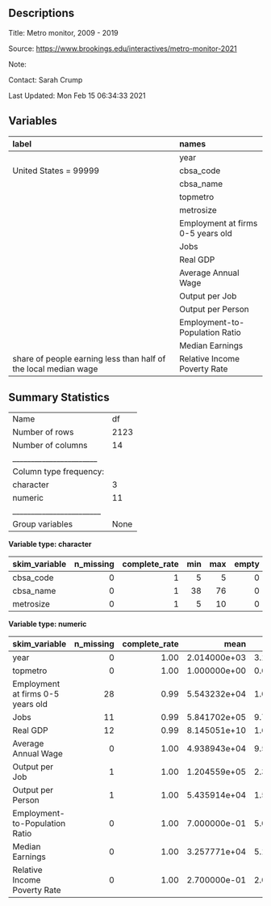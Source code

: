 Descriptions
------------

Title: Metro monitor, 2009 - 2019

Source:
<a href="https://www.brookings.edu/interactives/metro-monitor-2021" class="uri">https://www.brookings.edu/interactives/metro-monitor-2021</a>

Note:

Contact: Sarah Crump

Last Updated: Mon Feb 15 06:34:33 2021

Variables
---------

<table>
<colgroup>
<col style="width: 65%" />
<col style="width: 34%" />
</colgroup>
<thead>
<tr class="header">
<th style="text-align: left;">label</th>
<th style="text-align: left;">names</th>
</tr>
</thead>
<tbody>
<tr class="odd">
<td style="text-align: left;"></td>
<td style="text-align: left;">year</td>
</tr>
<tr class="even">
<td style="text-align: left;">United States = 99999</td>
<td style="text-align: left;">cbsa_code</td>
</tr>
<tr class="odd">
<td style="text-align: left;"></td>
<td style="text-align: left;">cbsa_name</td>
</tr>
<tr class="even">
<td style="text-align: left;"></td>
<td style="text-align: left;">topmetro</td>
</tr>
<tr class="odd">
<td style="text-align: left;"></td>
<td style="text-align: left;">metrosize</td>
</tr>
<tr class="even">
<td style="text-align: left;"></td>
<td style="text-align: left;">Employment at firms 0-5 years old</td>
</tr>
<tr class="odd">
<td style="text-align: left;"></td>
<td style="text-align: left;">Jobs</td>
</tr>
<tr class="even">
<td style="text-align: left;"></td>
<td style="text-align: left;">Real GDP</td>
</tr>
<tr class="odd">
<td style="text-align: left;"></td>
<td style="text-align: left;">Average Annual Wage</td>
</tr>
<tr class="even">
<td style="text-align: left;"></td>
<td style="text-align: left;">Output per Job</td>
</tr>
<tr class="odd">
<td style="text-align: left;"></td>
<td style="text-align: left;">Output per Person</td>
</tr>
<tr class="even">
<td style="text-align: left;"></td>
<td style="text-align: left;">Employment-to-Population Ratio</td>
</tr>
<tr class="odd">
<td style="text-align: left;"></td>
<td style="text-align: left;">Median Earnings</td>
</tr>
<tr class="even">
<td style="text-align: left;">share of people earning less than half of the local median wage</td>
<td style="text-align: left;">Relative Income Poverty Rate</td>
</tr>
</tbody>
</table>

Summary Statistics
------------------

|                                                  |      |
|:-------------------------------------------------|:-----|
| Name                                             | df   |
| Number of rows                                   | 2123 |
| Number of columns                                | 14   |
| \_\_\_\_\_\_\_\_\_\_\_\_\_\_\_\_\_\_\_\_\_\_\_   |      |
| Column type frequency:                           |      |
| character                                        | 3    |
| numeric                                          | 11   |
| \_\_\_\_\_\_\_\_\_\_\_\_\_\_\_\_\_\_\_\_\_\_\_\_ |      |
| Group variables                                  | None |

**Variable type: character**

| skim\_variable |  n\_missing|  complete\_rate|  min|  max|  empty|  n\_unique|  whitespace|
|:---------------|-----------:|---------------:|----:|----:|------:|----------:|-----------:|
| cbsa\_code     |           0|               1|    5|    5|      0|        192|           0|
| cbsa\_name     |           0|               1|   38|   76|      0|        193|           0|
| metrosize      |           0|               1|    5|   10|      0|          3|           0|

**Variable type: numeric**

<table>
<colgroup>
<col style="width: 17%" />
<col style="width: 5%" />
<col style="width: 7%" />
<col style="width: 6%" />
<col style="width: 6%" />
<col style="width: 6%" />
<col style="width: 6%" />
<col style="width: 6%" />
<col style="width: 6%" />
<col style="width: 6%" />
<col style="width: 21%" />
</colgroup>
<thead>
<tr class="header">
<th style="text-align: left;">skim_variable</th>
<th style="text-align: right;">n_missing</th>
<th style="text-align: right;">complete_rate</th>
<th style="text-align: right;">mean</th>
<th style="text-align: right;">sd</th>
<th style="text-align: right;">p0</th>
<th style="text-align: right;">p25</th>
<th style="text-align: right;">p50</th>
<th style="text-align: right;">p75</th>
<th style="text-align: right;">p100</th>
<th style="text-align: left;">hist</th>
</tr>
</thead>
<tbody>
<tr class="odd">
<td style="text-align: left;">year</td>
<td style="text-align: right;">0</td>
<td style="text-align: right;">1.00</td>
<td style="text-align: right;">2.014000e+03</td>
<td style="text-align: right;">3.160000e+00</td>
<td style="text-align: right;">2.009000e+03</td>
<td style="text-align: right;">2.011000e+03</td>
<td style="text-align: right;">2.014000e+03</td>
<td style="text-align: right;">2.017000e+03</td>
<td style="text-align: right;">2.019000e+03</td>
<td style="text-align: left;">▇▅▅▅▅</td>
</tr>
<tr class="even">
<td style="text-align: left;">topmetro</td>
<td style="text-align: right;">0</td>
<td style="text-align: right;">1.00</td>
<td style="text-align: right;">1.000000e+00</td>
<td style="text-align: right;">0.000000e+00</td>
<td style="text-align: right;">1.000000e+00</td>
<td style="text-align: right;">1.000000e+00</td>
<td style="text-align: right;">1.000000e+00</td>
<td style="text-align: right;">1.000000e+00</td>
<td style="text-align: right;">1.000000e+00</td>
<td style="text-align: left;">▁▁▇▁▁</td>
</tr>
<tr class="odd">
<td style="text-align: left;">Employment at firms 0-5 years old</td>
<td style="text-align: right;">28</td>
<td style="text-align: right;">0.99</td>
<td style="text-align: right;">5.543232e+04</td>
<td style="text-align: right;">1.071666e+05</td>
<td style="text-align: right;">5.766000e+03</td>
<td style="text-align: right;">1.268050e+04</td>
<td style="text-align: right;">2.150100e+04</td>
<td style="text-align: right;">4.493750e+04</td>
<td style="text-align: right;">1.044155e+06</td>
<td style="text-align: left;">▇▁▁▁▁</td>
</tr>
<tr class="even">
<td style="text-align: left;">Jobs</td>
<td style="text-align: right;">11</td>
<td style="text-align: right;">0.99</td>
<td style="text-align: right;">5.841702e+05</td>
<td style="text-align: right;">9.757313e+05</td>
<td style="text-align: right;">6.988609e+04</td>
<td style="text-align: right;">1.565721e+05</td>
<td style="text-align: right;">2.449337e+05</td>
<td style="text-align: right;">5.497571e+05</td>
<td style="text-align: right;">9.534755e+06</td>
<td style="text-align: left;">▇▁▁▁▁</td>
</tr>
<tr class="odd">
<td style="text-align: left;">Real GDP</td>
<td style="text-align: right;">12</td>
<td style="text-align: right;">0.99</td>
<td style="text-align: right;">8.145051e+10</td>
<td style="text-align: right;">1.666241e+11</td>
<td style="text-align: right;">7.007285e+09</td>
<td style="text-align: right;">1.702662e+10</td>
<td style="text-align: right;">2.773315e+10</td>
<td style="text-align: right;">6.986158e+10</td>
<td style="text-align: right;">1.820000e+12</td>
<td style="text-align: left;">▇▁▁▁▁</td>
</tr>
<tr class="even">
<td style="text-align: left;">Average Annual Wage</td>
<td style="text-align: right;">0</td>
<td style="text-align: right;">1.00</td>
<td style="text-align: right;">4.938943e+04</td>
<td style="text-align: right;">9.564990e+03</td>
<td style="text-align: right;">3.253939e+04</td>
<td style="text-align: right;">4.398212e+04</td>
<td style="text-align: right;">4.764301e+04</td>
<td style="text-align: right;">5.226920e+04</td>
<td style="text-align: right;">1.340520e+05</td>
<td style="text-align: left;">▇▂▁▁▁</td>
</tr>
<tr class="odd">
<td style="text-align: left;">Output per Job</td>
<td style="text-align: right;">1</td>
<td style="text-align: right;">1.00</td>
<td style="text-align: right;">1.204559e+05</td>
<td style="text-align: right;">2.317357e+04</td>
<td style="text-align: right;">7.493381e+04</td>
<td style="text-align: right;">1.074555e+05</td>
<td style="text-align: right;">1.165428e+05</td>
<td style="text-align: right;">1.284969e+05</td>
<td style="text-align: right;">2.924217e+05</td>
<td style="text-align: left;">▇▆▁▁▁</td>
</tr>
<tr class="even">
<td style="text-align: left;">Output per Person</td>
<td style="text-align: right;">1</td>
<td style="text-align: right;">1.00</td>
<td style="text-align: right;">5.435914e+04</td>
<td style="text-align: right;">1.500769e+04</td>
<td style="text-align: right;">2.289803e+04</td>
<td style="text-align: right;">4.566831e+04</td>
<td style="text-align: right;">5.212435e+04</td>
<td style="text-align: right;">6.110880e+04</td>
<td style="text-align: right;">1.714247e+05</td>
<td style="text-align: left;">▇▇▁▁▁</td>
</tr>
<tr class="odd">
<td style="text-align: left;">Employment-to-Population Ratio</td>
<td style="text-align: right;">0</td>
<td style="text-align: right;">1.00</td>
<td style="text-align: right;">7.000000e-01</td>
<td style="text-align: right;">5.000000e-02</td>
<td style="text-align: right;">5.500000e-01</td>
<td style="text-align: right;">6.700000e-01</td>
<td style="text-align: right;">7.000000e-01</td>
<td style="text-align: right;">7.400000e-01</td>
<td style="text-align: right;">8.400000e-01</td>
<td style="text-align: left;">▁▃▇▅▁</td>
</tr>
<tr class="even">
<td style="text-align: left;">Median Earnings</td>
<td style="text-align: right;">0</td>
<td style="text-align: right;">1.00</td>
<td style="text-align: right;">3.257771e+04</td>
<td style="text-align: right;">5.149090e+03</td>
<td style="text-align: right;">1.779490e+04</td>
<td style="text-align: right;">2.937787e+04</td>
<td style="text-align: right;">3.196865e+04</td>
<td style="text-align: right;">3.497542e+04</td>
<td style="text-align: right;">6.003344e+04</td>
<td style="text-align: left;">▁▇▃▁▁</td>
</tr>
<tr class="odd">
<td style="text-align: left;">Relative Income Poverty Rate</td>
<td style="text-align: right;">0</td>
<td style="text-align: right;">1.00</td>
<td style="text-align: right;">2.700000e-01</td>
<td style="text-align: right;">2.000000e-02</td>
<td style="text-align: right;">1.900000e-01</td>
<td style="text-align: right;">2.500000e-01</td>
<td style="text-align: right;">2.700000e-01</td>
<td style="text-align: right;">2.800000e-01</td>
<td style="text-align: right;">3.700000e-01</td>
<td style="text-align: left;">▁▇▇▁▁</td>
</tr>
</tbody>
</table>
